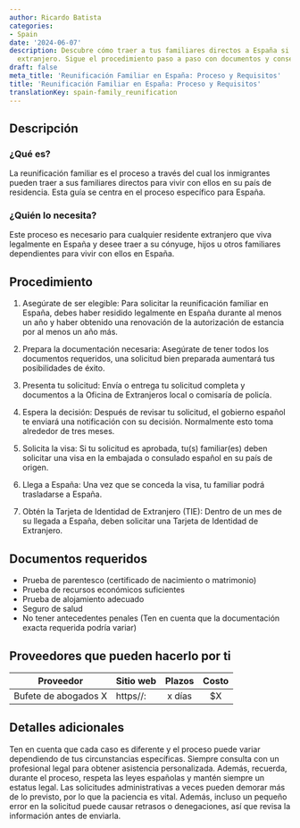 ```yaml
---
author: Ricardo Batista
categories:
- Spain
date: '2024-06-07'
description: Descubre cómo traer a tus familiares directos a España si eres residente
  extranjero. Sigue el procedimiento paso a paso con documentos y consejos útiles.
draft: false
meta_title: 'Reunificación Familiar en España: Proceso y Requisitos'
title: 'Reunificación Familiar en España: Proceso y Requisitos'
translationKey: spain-family_reunification
---
```



## Descripción
### ¿Qué es?
La reunificación familiar es el proceso a través del cual los inmigrantes pueden traer a sus familiares directos para vivir con ellos en su país de residencia. Esta guía se centra en el proceso específico para España.

### ¿Quién lo necesita?
Este proceso es necesario para cualquier residente extranjero que viva legalmente en España y desee traer a su cónyuge, hijos u otros familiares dependientes para vivir con ellos en España.

## Procedimiento

1. Asegúrate de ser elegible: Para solicitar la reunificación familiar en España, debes haber residido legalmente en España durante al menos un año y haber obtenido una renovación de la autorización de estancia por al menos un año más.

2. Prepara la documentación necesaria: Asegúrate de tener todos los documentos requeridos, una solicitud bien preparada aumentará tus posibilidades de éxito.

3. Presenta tu solicitud: Envía o entrega tu solicitud completa y documentos a la Oficina de Extranjeros local o comisaría de policía.

4. Espera la decisión: Después de revisar tu solicitud, el gobierno español te enviará una notificación con su decisión. Normalmente esto toma alrededor de tres meses.

5. Solicita la visa: Si tu solicitud es aprobada, tu(s) familiar(es) deben solicitar una visa en la embajada o consulado español en su país de origen.

6. Llega a España: Una vez que se conceda la visa, tu familiar podrá trasladarse a España.

7. Obtén la Tarjeta de Identidad de Extranjero (TIE): Dentro de un mes de su llegada a España, deben solicitar una Tarjeta de Identidad de Extranjero.

## Documentos requeridos

- Prueba de parentesco (certificado de nacimiento o matrimonio)
- Prueba de recursos económicos suficientes
- Prueba de alojamiento adecuado
- Seguro de salud
- No tener antecedentes penales
(Ten en cuenta que la documentación exacta requerida podría variar)

## Proveedores que pueden hacerlo por ti

| Proveedor        |     Sitio web     |     Plazos    |       Costo      |
| --------------- | --------------- |  :-------------: | :-------------: |
| Bufete de abogados X      |  https//:       |      x días      |        $X       |

## Detalles adicionales
Ten en cuenta que cada caso es diferente y el proceso puede variar dependiendo de tus circunstancias específicas. Siempre consulta con un profesional legal para obtener asistencia personalizada. Además, recuerda, durante el proceso, respeta las leyes españolas y mantén siempre un estatus legal. Las solicitudes administrativas a veces pueden demorar más de lo previsto, por lo que la paciencia es vital. Además, incluso un pequeño error en la solicitud puede causar retrasos o denegaciones, así que revisa la información antes de enviarla.